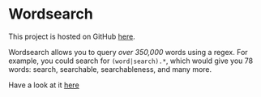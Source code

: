 # Wordsearch

This project is hosted on GitHub
[here](https://github.com/Zac-Garby/Wordsearch).

Wordsearch allows you to query *over 350,000* words using a regex. For example,
you could search for `(word|search).*`, which would give you 78 words: search,
searchable, searchableness, and many more.

Have a look at it [here](https://zac-garby.github.io/Wordsearch/)
